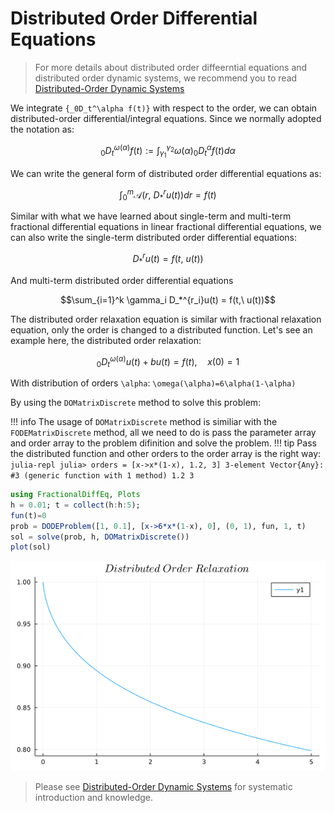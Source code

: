 # Distributed Order Differential Equations

> For more details about distributed order diffeerntial equations and distributed order dynamic systems, we recommend you to read [Distributed-Order Dynamic Systems](https://doi.org/10.1007/978-1-4471-2852-6)

We integrate ``{_0D_t^\alpha f(t)}`` with respect to the order, we can obtain distributed-order differential/integral equations. Since we normally adopted the notation as:

```math
{_0D_t^{\omega(\alpha)} f(t)} := \int_{\gamma_1}^{\gamma_2}\omega(\alpha){_0D_t^\alpha f(t)}d\alpha
```

We can write the general form of distributed order differential equations as:

```math
\int_0^m \mathscr{A}(r,\ D_*^r u(t))dr = f(t)
```

Similar with what we have learned about single-term and multi-term fractional differential equations in linear fractional differential equations, we can also write the single-term distributed order differential equations:

```math
D_*^ru(t)=f(t,\ u(t))
```

And multi-term distributed order differential equations

```math
\sum_{i=1}^k \gamma_i D_*^{r_i}u(t) = f(t,\ u(t))
```

The distributed order relaxation equation is similar with fractional relaxation equation, only the order is changed to a distributed function. Let's see an example here, the distributed order relaxation:

```math
{_0D_t^{\omega(\alpha)} u(t)}+bu(t)=f(t),\quad x(0)=1
```

With distribution of orders ``\alpha``: ``\omega(\alpha)=6\alpha(1-\alpha)``

By using the ```DOMatrixDiscrete``` method to solve this problem:

!!! info
    The usage of ```DOMatrixDiscrete``` method is similiar with the ```FODEMatrixDiscrete``` method, all we need to do is pass the parameter array and order array to the problem difinition and solve the problem.
    !!! tip
        Pass the distributed function and other orders to the order array is the right way:
        ```julia-repl
        julia> orders = [x->x*(1-x), 1.2, 3]
        3-element Vector{Any}:
          #3 (generic function with 1 method)
         1.2
         3
        ```

```julia
using FractionalDiffEq, Plots
h = 0.01; t = collect(h:h:5);
fun(t)=0
prob = DODEProblem([1, 0.1], [x->6*x*(1-x), 0], (0, 1), fun, 1, t)
sol = solve(prob, h, DOMatrixDiscrete())
plot(sol)
```

![dorelaxation](./assets/dorelaxation.png)


> Please see [Distributed-Order Dynamic Systems](https://link.springer.com/book/10.1007/978-1-4471-2852-6) for systematic introduction and knowledge.